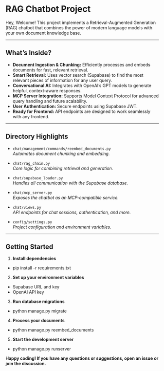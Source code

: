 # RAG Chatbot Project

Hey, Welcome! This project implements a Retrieval-Augmented Generation (RAG) chatbot that combines the power of modern language models with your own document knowledge base.

---

## What’s Inside?

- **Document Ingestion & Chunking:** Efficiently processes and embeds documents for fast, relevant retrieval.
- **Smart Retrieval:** Uses vector search (Supabase) to find the most relevant pieces of information for any user query.
- **Conversational AI:** Integrates with OpenAI’s GPT models to generate helpful, context-aware responses.
- **MCP Server Integration:** Supports Model Context Protocol for advanced query handling and future scalability.
- **User Authentication:** Secure endpoints using Supabase JWT.
- **Ready for Frontend:** API endpoints are designed to work seamlessly with any frontend.

---

## Directory Highlights

- `chat/management/commands/reembed_documents.py`  
  *Automates document chunking and embedding.*

- `chat/rag_chain.py`  
  *Core logic for combining retrieval and generation.*

- `chat/supabase_loader.py`  
  *Handles all communication with the Supabase database.*

- `chat/mcp_server.py`  
  *Exposes the chatbot as an MCP-compatible service.*

- `chat/views.py`  
  *API endpoints for chat sessions, authentication, and more.*

- `config/settings.py`  
  *Project configuration and environment variables.*

---

## Getting Started

1. **Install dependencies**  
- pip install -r requirements.txt

2. **Set up your environment variables**  
- Supabase URL and key
- OpenAI API key

3. **Run database migrations**  
- python manage.py migrate

4. **Process your documents** 
- python manage.py reembed_documents

5. **Start the development server**  
- python manage.py runserver

**Happy coding! If you have any questions or suggestions, open an issue or join the discussion.**
